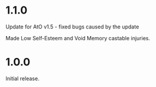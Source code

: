# 1.1.0

Update for AtO v1.5 - fixed bugs caused by the update

Made Low Self-Esteem and Void Memory castable injuries.

# 1.0.0

Initial release.